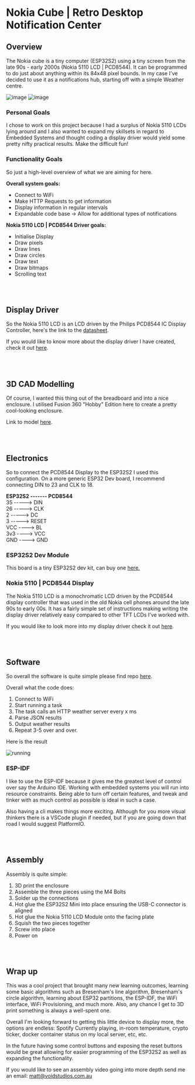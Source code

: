 # Nokia Cube | Retro Desktop Notification Center

## Overview

The Nokia cube is a tiny computer (ESP32S2) using a tiny screen from the late 90s - early 2000s (Nokia 5110 LCD | PCD8544). It can be programmed to do just about anything within its 84x48 pixel bounds. In my case I've decided to use it as a notifications hub, starting off with a simple Weather centre.

<div class="image-gallery">

![image](/img/nokia-cube/nc-on.jpg)
![image](/img/nokia-cube/nc-side.jpg)

</div>

### Personal Goals

I chose to work on this project because I had a surplus of Nokia 5110 LCDs lying around and I also wanted to expand my skillsets in regard to Embedded Systems and thought coding a display driver would yield some pretty nifty practical results. Make the difficult fun!

### Functionality Goals

So just a high-level overview of what we are aiming for here.

<strong>Overall system goals:</strong>

-   Connect to WiFi
-   Make HTTP Requests to get information
-   Display information in regular intervals
-   Expandable code base -> Allow for additional types of notifications

<strong>Nokia 5110 LCD | PCD8544 Driver goals:</strong>

-   Initialise Display
-   Draw pixels
-   Draw lines
-   Draw circles
-   Draw text
-   Draw bitmaps
-   Scrolling text

<br />
<br />

## Display Driver

So the Nokia 5110 LCD is an LCD driven by the Philips PCD8544 IC Display Controller, here's the link to the [datasheet](https://voidstudios.com.au/pdf/pcd8544.pdf).

If you would like to know more about the display driver I have created, check it out [here](/projects/pcd8544-lcd-driver-esp-32).

<br />
<br />

## 3D CAD Modelling

Of course, I wanted this thing out of the breadboard and into a nice enclosure. I utilised Fusion 360 "Hobby" Edition here to create a pretty cool-looking enclosure.

Link to model [here](https://github.com/mattboan/nokia-cube).

<br />
<br />

## Electronics

So to connect the PCD8544 Display to the ESP32S2 I used this configuration. On a more generic ESP32 Dev board, I recommend connecting DIN to 23 and CLK to 18.

<strong>ESP32S2 ------- PCD8544</strong><br />
35 -----> DIN<br />
26 -----> CLK<br />
2 -----> DC<br />
3 -----> RESET<br />
VCC ----> BL<br />
3v3 ----> VCC<br />
GND ----> GND<br />

### ESP32S2 Dev Module

This board is a tiny ESP32S2 dev kit, can buy one [here.](https://www.aliexpress.com/item/1005003145192016.html)

### Nokia 5110 | PCD8544 Display

The Nokia 5110 LCD is a monochromatic LCD driven by the PCD8544 display controller that was used in the old Nokia cell phones around the late 90s to early 00s. It has a fairly simple set of instructions making writing the display driver relatively easy compared to other TFT LCDs I've worked with.

If you would like to look more into my display driver check it out [here](/projects/pcd8544-lcd-driver-esp-32).

<br />
<br />

## Software

So overall the software is quite simple please find repo [here](https://github.com/mattboan/nokia-cube).

Overall what the code does:

1. Connect to WiFi
2. Start running a task
3. The task calls an HTTP weather server every x ms
4. Parse JSON results
5. Output weather results
6. Repeat 3-5 over and over.

Here is the result

<div class="center-img">

![running](/img/nokia-cube/run.gif)

</div>

### ESP-IDF

I like to use the ESP-IDF because it gives me the greatest level of control over say the Arduino IDE. Working with embedded systems you will run into resource constraints. Being able to turn off certain features, and tweak and tinker with as much control as possible is ideal in such a case.

Also having a cli makes things more exciting. Although for you more visual thinkers there is a VSCode plugin if needed, but if you are going down that road I would suggest PlatformIO.

<br />
<br />

## Assembly

Assembly is quite simple:

1. 3D print the enclosure
2. Assemble the three pieces using the M4 Bolts
3. Solder up the connections
4. Hot glue the ESP32S2 Mini into place ensuring the USB-C connector is aligned
5. Hot glue the Nokia 5110 LCD Module onto the facing plate
6. Squish the two pieces together
7. Screw into place
8. Power on

<br />
<br />

## Wrap up

This was a cool project that brought many new learning outcomes, learning some basic algorithms such as Bresenham's line algorithm, Bresenham's circle algorithm, learning about ESP32 partitions, the ESP-IDF, the WiFi interface, WiFi Provisioning, and much more. Also, any chance I get to 3D print something is always a well-spent one.

Overall I'm looking forward to getting this little device to display more, the options are endless: Spotify Currently playing, in-room temperature, crypto ticker, docker container status on my local server, etc, etc.

In the future having some control buttons and exposing the reset buttons would be great allowing for easier programming of the ESP32S2 as well as expanding the functionality.

If you would like to see an assembly video going into more depth send me an email: [matt@voidstudios.com.au](mailto:matt@voidstudios.com.au)
